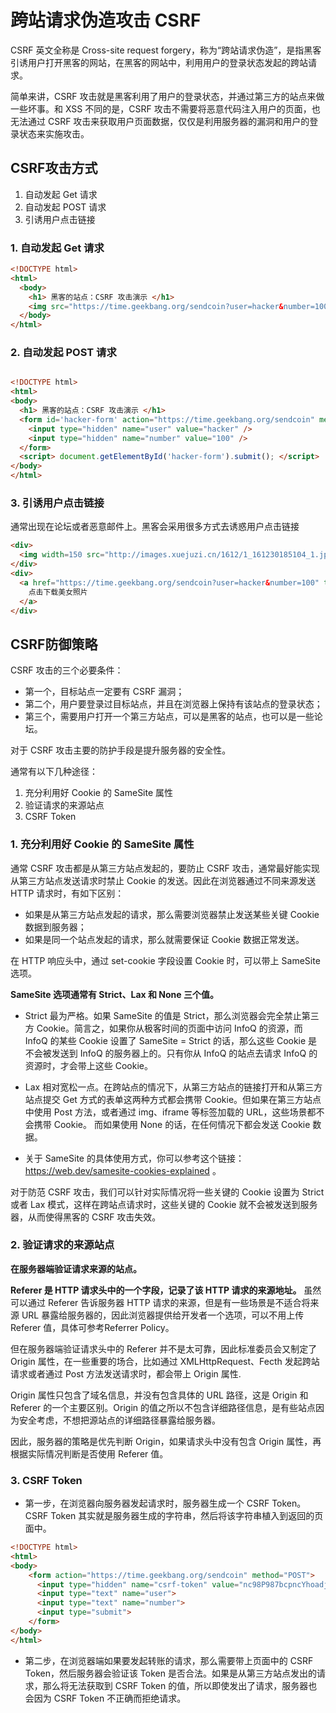 # 跨站请求伪造攻击 CSRF

CSRF 英文全称是 Cross-site request forgery，称为“跨站请求伪造”，是指黑客引诱用户打开黑客的网站，在黑客的网站中，利用用户的登录状态发起的跨站请求。

简单来讲，CSRF 攻击就是黑客利用了用户的登录状态，并通过第三方的站点来做一些坏事。和 XSS 不同的是，CSRF 攻击不需要将恶意代码注入用户的页面，也无法通过 CSRF 攻击来获取用户页面数据，仅仅是利用服务器的漏洞和用户的登录状态来实施攻击。

## CSRF攻击方式

1. 自动发起 Get 请求
2. 自动发起 POST 请求
3. 引诱用户点击链接

### 1. 自动发起 Get 请求

```html
<!DOCTYPE html>
<html>
  <body>
    <h1> 黑客的站点：CSRF 攻击演示 </h1>
    <img src="https://time.geekbang.org/sendcoin?user=hacker&number=100">
  </body>
</html>
```

### 2. 自动发起 POST 请求

```html

<!DOCTYPE html>
<html>
<body>
  <h1> 黑客的站点：CSRF 攻击演示 </h1>
  <form id='hacker-form' action="https://time.geekbang.org/sendcoin" method=POST>
    <input type="hidden" name="user" value="hacker" />
    <input type="hidden" name="number" value="100" />
  </form>
  <script> document.getElementById('hacker-form').submit(); </script>
</body>
</html>
```

### 3. 引诱用户点击链接

通常出现在论坛或者恶意邮件上。黑客会采用很多方式去诱惑用户点击链接

```html
<div>
  <img width=150 src="http://images.xuejuzi.cn/1612/1_161230185104_1.jpg">
</div>
<div>
  <a href="https://time.geekbang.org/sendcoin?user=hacker&number=100" taget="_blank">
    点击下载美女照片
  </a>
</div>
```

## CSRF防御策略

CSRF 攻击的三个必要条件：

- 第一个，目标站点一定要有 CSRF 漏洞；
- 第二个，用户要登录过目标站点，并且在浏览器上保持有该站点的登录状态；
- 第三个，需要用户打开一个第三方站点，可以是黑客的站点，也可以是一些论坛。

对于 CSRF 攻击主要的防护手段是提升服务器的安全性。

通常有以下几种途径：

1. 充分利用好 Cookie 的 SameSite 属性
2. 验证请求的来源站点
3. CSRF Token

### 1. 充分利用好 Cookie 的 SameSite 属性

通常 CSRF 攻击都是从第三方站点发起的，要防止 CSRF 攻击，通常最好能实现从第三方站点发送请求时禁止 Cookie 的发送。因此在浏览器通过不同来源发送 HTTP 请求时，有如下区别：

- 如果是从第三方站点发起的请求，那么需要浏览器禁止发送某些关键 Cookie 数据到服务器；
- 如果是同一个站点发起的请求，那么就需要保证 Cookie 数据正常发送。

在 HTTP 响应头中，通过 set-cookie 字段设置 Cookie 时，可以带上 SameSite 选项。

**SameSite 选项通常有 Strict、Lax 和 None 三个值。**

- Strict 最为严格。如果 SameSite 的值是 Strict，那么浏览器会完全禁止第三方 Cookie。简言之，如果你从极客时间的页面中访问 InfoQ 的资源，而 InfoQ 的某些 Cookie 设置了 SameSite = Strict 的话，那么这些 Cookie 是不会被发送到 InfoQ 的服务器上的。只有你从 InfoQ 的站点去请求 InfoQ 的资源时，才会带上这些 Cookie。

- Lax 相对宽松一点。在跨站点的情况下，从第三方站点的链接打开和从第三方站点提交 Get 方式的表单这两种方式都会携带 Cookie。但如果在第三方站点中使用 Post 方法，或者通过 img、iframe 等标签加载的 URL，这些场景都不会携带 Cookie。
而如果使用 None 的话，在任何情况下都会发送 Cookie 数据。

- 关于 SameSite 的具体使用方式，你可以参考这个链接：<https://web.dev/samesite-cookies-explained> 。

对于防范 CSRF 攻击，我们可以针对实际情况将一些关键的 Cookie 设置为 Strict 或者 Lax 模式，这样在跨站点请求时，这些关键的 Cookie 就不会被发送到服务器，从而使得黑客的 CSRF 攻击失效。

### 2. 验证请求的来源站点

**在服务器端验证请求来源的站点。**

**Referer 是 HTTP 请求头中的一个字段，记录了该 HTTP 请求的来源地址。** 虽然可以通过 Referer 告诉服务器 HTTP 请求的来源，但是有一些场景是不适合将来源 URL 暴露给服务器的，因此浏览器提供给开发者一个选项，可以不用上传 Referer 值，具体可参考Referrer Policy。

但在服务器端验证请求头中的 Referer 并不是太可靠，因此标准委员会又制定了Origin 属性，在一些重要的场合，比如通过 XMLHttpRequest、Fecth 发起跨站请求或者通过 Post 方法发送请求时，都会带上 Origin 属性.

Origin 属性只包含了域名信息，并没有包含具体的 URL 路径，这是 Origin 和 Referer 的一个主要区别。Origin 的值之所以不包含详细路径信息，是有些站点因为安全考虑，不想把源站点的详细路径暴露给服务器。

因此，服务器的策略是优先判断 Origin，如果请求头中没有包含 Origin 属性，再根据实际情况判断是否使用 Referer 值。

### 3. CSRF Token

- 第一步，在浏览器向服务器发起请求时，服务器生成一个 CSRF Token。CSRF Token 其实就是服务器生成的字符串，然后将该字符串植入到返回的页面中。

```html
<!DOCTYPE html>
<html>
<body>
    <form action="https://time.geekbang.org/sendcoin" method="POST">
      <input type="hidden" name="csrf-token" value="nc98P987bcpncYhoadjoiydc9ajDlcn">
      <input type="text" name="user">
      <input type="text" name="number">
      <input type="submit">
    </form>
</body>
</html>
```

- 第二步，在浏览器端如果要发起转账的请求，那么需要带上页面中的 CSRF Token，然后服务器会验证该 Token 是否合法。如果是从第三方站点发出的请求，那么将无法获取到 CSRF Token 的值，所以即使发出了请求，服务器也会因为 CSRF Token 不正确而拒绝请求。
